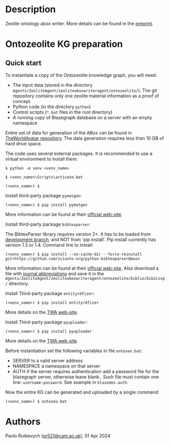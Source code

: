 
# Description #

Zeolite ontology abox writer.
More details can be found in the [preprint](https://como.ceb.cam.ac.uk/preprints/321/).

<!-- For the installation and running instructions see file OntoZeolite_user_manual-2.pdf -->

# Ontozeolite KG preparation

## Quick start

To instantiate a copy of the Ontozeolite knowledge graph, you will need:

- The input data (stored in the directory `Agents/ZeoliteAgent/zeoliteaboxwriteragent/ontozeolite/`).
  The git repository contains only one zeolite material information as a proof of concept.
- Python code (in the directory `python`)
- Control scripts (`*.bat` files in the root directory)
- A running copy of Blazegraph database on a server with an empty namespace

Entire set of data for generation of the ABox can be found in
[TheWorldAvatar repository](https://www.dropbox.com/scl/fo/i750y84mbh1t8u78vyfwt/AJVlAWA9ImXv_pkeAruZ-Rw?rlkey=g5vpqqba7zltcwbgly1qllw23&st=k9k8a6ru&dl=0).
The data generation requires less than 10 GB of hard drive space.

The code uses several external packages. It is recommended to use a virtual environment to install them:

`$ python -m venv <venv_name>`

`$ <venv_name>\Scripts\activate.bat`

`(<venv_name>) $`

Install third-party package `pymatgen`:

`(<venv_name>) $ pip install pymatgen`

More information can be found at their [official web-site](https://pymatgen.org/installation.html).

Install third-party package `bibtexparser`.

The BibtexParser library requires version 2+. It has to be loaded from
[development branch](https://github.com/sciunto-org/python-bibtexparser),
and NOT from 'pip install'.
Pip install currently has version 1.3 or 1.4.
Command line to install:

`(<venv_name>) $ pip install --no-cache-dir --force-reinstall git+https://github.com/sciunto-org/python-bibtexparser@main`

More information can be found at their [official web-site](https://github.com/sciunto-org/python-bibtexparser).
Also download a file with [journal abbreviations](https://github.com/jxhe/bib-journal-abbreviation/blob/master/journals.json)
and save it in the `Agents/ZeoliteAgent/zeoliteaboxwriteragent/ontozeolite/biblio/bib2csvp/` directory.

Install Third-party package `entityrdfizer`:

`(<venv_name>) $ pip install entityrdfizer`

More details on the [TWA web-site](https://github.com/cambridge-cares/TheWorldAvatar/tree/main/EntityRDFizer).

Install Third-party package `pyuploader`:

`(<venv_name>) $ pip install pyuploader`

More details on the [TWA web-site](https://github.com/cambridge-cares/TheWorldAvatar/tree/main/JPS_BASE_LIB/python_uploader).

Before instantiation set the following
variables in file `ontozeo.bat`:
- SERVER to a valid server address
- NAMESPACE a namespace on that server
- AUTH if the server requires authentication add a password file for the blazegraph server,
  otherwise leave blank..
  Such file must contain one line: `username:password`. See example in `blazedev.auth`.

Now the entire KG can be generated and uploaded by a single command:

`(<venv_name>) $ ontozeo.bat`

# Authors #
Pavlo Rutkevych (pr521@cam.ac.uk), 01 Apr 2024
